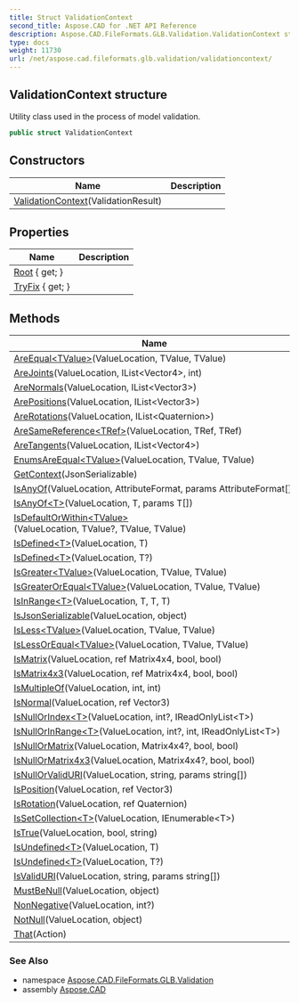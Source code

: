 ```yaml
---
title: Struct ValidationContext
second_title: Aspose.CAD for .NET API Reference
description: Aspose.CAD.FileFormats.GLB.Validation.ValidationContext struct. Utility class used in the process of model validation
type: docs
weight: 11730
url: /net/aspose.cad.fileformats.glb.validation/validationcontext/
---
```

## ValidationContext structure

Utility class used in the process of model validation.

```csharp
public struct ValidationContext
```

## Constructors

| Name | Description |
| --- | --- |
| [ValidationContext](validationcontext/)(ValidationResult) |  |

## Properties

| Name | Description |
| --- | --- |
| [Root](../../aspose.cad.fileformats.glb.validation/validationcontext/root/) { get; } |  |
| [TryFix](../../aspose.cad.fileformats.glb.validation/validationcontext/tryfix/) { get; } |  |

## Methods

| Name | Description |
| --- | --- |
| [AreEqual&lt;TValue&gt;](../../aspose.cad.fileformats.glb.validation/validationcontext/areequal/)(ValueLocation, TValue, TValue) |  |
| [AreJoints](../../aspose.cad.fileformats.glb.validation/validationcontext/arejoints/)(ValueLocation, IList&lt;Vector4&gt;, int) |  |
| [AreNormals](../../aspose.cad.fileformats.glb.validation/validationcontext/arenormals/)(ValueLocation, IList&lt;Vector3&gt;) |  |
| [ArePositions](../../aspose.cad.fileformats.glb.validation/validationcontext/arepositions/)(ValueLocation, IList&lt;Vector3&gt;) |  |
| [AreRotations](../../aspose.cad.fileformats.glb.validation/validationcontext/arerotations/)(ValueLocation, IList&lt;Quaternion&gt;) |  |
| [AreSameReference&lt;TRef&gt;](../../aspose.cad.fileformats.glb.validation/validationcontext/aresamereference/)(ValueLocation, TRef, TRef) |  |
| [AreTangents](../../aspose.cad.fileformats.glb.validation/validationcontext/aretangents/)(ValueLocation, IList&lt;Vector4&gt;) |  |
| [EnumsAreEqual&lt;TValue&gt;](../../aspose.cad.fileformats.glb.validation/validationcontext/enumsareequal/)(ValueLocation, TValue, TValue) |  |
| [GetContext](../../aspose.cad.fileformats.glb.validation/validationcontext/getcontext/)(JsonSerializable) |  |
| [IsAnyOf](../../aspose.cad.fileformats.glb.validation/validationcontext/isanyof/#isanyof)(ValueLocation, AttributeFormat, params AttributeFormat[]) |  |
| [IsAnyOf&lt;T&gt;](../../aspose.cad.fileformats.glb.validation/validationcontext/isanyof/#isanyof_1)(ValueLocation, T, params T[]) |  |
| [IsDefaultOrWithin&lt;TValue&gt;](../../aspose.cad.fileformats.glb.validation/validationcontext/isdefaultorwithin/)(ValueLocation, TValue?, TValue, TValue) |  |
| [IsDefined&lt;T&gt;](../../aspose.cad.fileformats.glb.validation/validationcontext/isdefined/#isdefined_1)(ValueLocation, T) |  |
| [IsDefined&lt;T&gt;](../../aspose.cad.fileformats.glb.validation/validationcontext/isdefined/#isdefined)(ValueLocation, T?) |  |
| [IsGreater&lt;TValue&gt;](../../aspose.cad.fileformats.glb.validation/validationcontext/isgreater/)(ValueLocation, TValue, TValue) |  |
| [IsGreaterOrEqual&lt;TValue&gt;](../../aspose.cad.fileformats.glb.validation/validationcontext/isgreaterorequal/)(ValueLocation, TValue, TValue) |  |
| [IsInRange&lt;T&gt;](../../aspose.cad.fileformats.glb.validation/validationcontext/isinrange/)(ValueLocation, T, T, T) |  |
| [IsJsonSerializable](../../aspose.cad.fileformats.glb.validation/validationcontext/isjsonserializable/)(ValueLocation, object) |  |
| [IsLess&lt;TValue&gt;](../../aspose.cad.fileformats.glb.validation/validationcontext/isless/)(ValueLocation, TValue, TValue) |  |
| [IsLessOrEqual&lt;TValue&gt;](../../aspose.cad.fileformats.glb.validation/validationcontext/islessorequal/)(ValueLocation, TValue, TValue) |  |
| [IsMatrix](../../aspose.cad.fileformats.glb.validation/validationcontext/ismatrix/)(ValueLocation, ref Matrix4x4, bool, bool) |  |
| [IsMatrix4x3](../../aspose.cad.fileformats.glb.validation/validationcontext/ismatrix4x3/)(ValueLocation, ref Matrix4x4, bool, bool) |  |
| [IsMultipleOf](../../aspose.cad.fileformats.glb.validation/validationcontext/ismultipleof/)(ValueLocation, int, int) |  |
| [IsNormal](../../aspose.cad.fileformats.glb.validation/validationcontext/isnormal/)(ValueLocation, ref Vector3) |  |
| [IsNullOrIndex&lt;T&gt;](../../aspose.cad.fileformats.glb.validation/validationcontext/isnullorindex/)(ValueLocation, int?, IReadOnlyList&lt;T&gt;) |  |
| [IsNullOrInRange&lt;T&gt;](../../aspose.cad.fileformats.glb.validation/validationcontext/isnullorinrange/)(ValueLocation, int?, int, IReadOnlyList&lt;T&gt;) |  |
| [IsNullOrMatrix](../../aspose.cad.fileformats.glb.validation/validationcontext/isnullormatrix/)(ValueLocation, Matrix4x4?, bool, bool) |  |
| [IsNullOrMatrix4x3](../../aspose.cad.fileformats.glb.validation/validationcontext/isnullormatrix4x3/)(ValueLocation, Matrix4x4?, bool, bool) |  |
| [IsNullOrValidURI](../../aspose.cad.fileformats.glb.validation/validationcontext/isnullorvaliduri/)(ValueLocation, string, params string[]) |  |
| [IsPosition](../../aspose.cad.fileformats.glb.validation/validationcontext/isposition/)(ValueLocation, ref Vector3) |  |
| [IsRotation](../../aspose.cad.fileformats.glb.validation/validationcontext/isrotation/)(ValueLocation, ref Quaternion) |  |
| [IsSetCollection&lt;T&gt;](../../aspose.cad.fileformats.glb.validation/validationcontext/issetcollection/)(ValueLocation, IEnumerable&lt;T&gt;) |  |
| [IsTrue](../../aspose.cad.fileformats.glb.validation/validationcontext/istrue/)(ValueLocation, bool, string) |  |
| [IsUndefined&lt;T&gt;](../../aspose.cad.fileformats.glb.validation/validationcontext/isundefined/#isundefined_1)(ValueLocation, T) |  |
| [IsUndefined&lt;T&gt;](../../aspose.cad.fileformats.glb.validation/validationcontext/isundefined/#isundefined)(ValueLocation, T?) |  |
| [IsValidURI](../../aspose.cad.fileformats.glb.validation/validationcontext/isvaliduri/)(ValueLocation, string, params string[]) |  |
| [MustBeNull](../../aspose.cad.fileformats.glb.validation/validationcontext/mustbenull/)(ValueLocation, object) |  |
| [NonNegative](../../aspose.cad.fileformats.glb.validation/validationcontext/nonnegative/)(ValueLocation, int?) |  |
| [NotNull](../../aspose.cad.fileformats.glb.validation/validationcontext/notnull/)(ValueLocation, object) |  |
| [That](../../aspose.cad.fileformats.glb.validation/validationcontext/that/)(Action) |  |

### See Also

* namespace [Aspose.CAD.FileFormats.GLB.Validation](../../aspose.cad.fileformats.glb.validation/)
* assembly [Aspose.CAD](../../)


